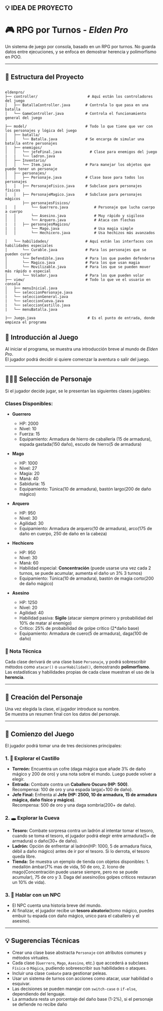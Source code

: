 ## 💡 IDEA DE PROYECTO

# 🎮 RPG por Turnos - *Elden Pro*

Un sistema de juego por consola, basado en un RPG por turnos. No guarda datos entre ejecuciones, y se enfoca en demostrar herencia y polimorfismo en POO.

---

## 📁 Estructura del Proyecto

```

eldenpro/
├── controller/                       # Aquí están los controladores del juego
│   ├── BatallaController.java       # Controla lo que pasa en una batalla
│   └── GameController.java          # Controla el funcionamiento general del juego

├── model/                           # Todo lo que tiene que ver con los personajes y lógica del juego
│   ├── batalla/
│   │   └── Batalla.java             # Se encarga de simular una batalla entre personajes
│   ├── enemigos/
│   │   └── jefeFinal.java             # Clase para enemigos del juego
|   |   └── ladron.java
│   ├── Inventario/
│   │   └── Item.java                # Para manejar los objetos que puede tener un personaje
│   ├── personajes/
│   │   ├── Personaje.java           # Clase base para todos los personajes
│   │   ├── PersonajeFisico.java     # Subclase para personajes físicos
│   │   ├── PersonajeMagico.java     # Subclase para personajes mágicos
        ├── personajesFisicos/
│   │       └── Guerrero.java            # Personaje que lucha cuerpo a cuerpo               
│   │       └── Asesino.java             # Muy rápido y sigiloso
│   │       └── Arquero.java             # Ataca con flechas
|   |   ├── personajesMagicos/
|   |       └── Mago.java                # Usa magia simple
│   │       └── Hechicero.java           # Usa hechizos más avanzados

│   └── habilidades/                 # Aquí están las interfaces con habilidades especiales
│       └── Curable.java             # Para los personajes que se pueden curar
│       └── Defendible.java          # Para los que pueden defenderse
│       └── Magico.java              # Para los que usan magia
│       └── Movilizable.java         # Para los que se pueden mover más rápido o especial
│       └── Volador.java             # Para los que pueden volar
├── view/                            # Todo lo que ve el usuario en consola
│   ├── menuInicial.java
│   └── seleccionPersonaje.java
|   └── seleccionGeneral.java
|   └── seleccionCueva.java
|   └── seleccionCastillo.java
|   └── menuBatalla.java

├── Juego.java                        # Es el punto de entrada, donde empieza el programa

```

## 🧙 Introducción al Juego

Al iniciar el programa, se muestra una introducción breve al mundo de *Elden Pro*.  
El jugador podrá decidir si quiere comenzar la aventura o salir del juego.

---

## 🧑‍🤝‍🧑 Selección de Personaje

Si el jugador decide jugar, se le presentan las siguientes clases jugables:

### Clases Disponibles:

- **Guerrero**
  - HP: 2000
  - Nivel: 10
  - Fuerza: 15
  - Equipamiento: Armadura de hierro de caballería (15 de armadura), espada gastada(150 daño), escudo de hierro(5 de armadura)

- **Mago**
  - HP: 1000
  - Nivel: 27
  - Magia: 20
  - Maná: 40
  - Sabiduría: 15
  - Equipamiento: Túnica(10 de armadura), bastón largo(200 de daño mágico)

- **Arquero**
  - HP: 950
  - Nivel: 30
  - Agilidad: 30
  - Equipamiento: Armadura de arquero(10 de armadura), arco(175 de daño en cuerpo, 250 de daño en la cabeza)

- **Hechicero**
  - HP: 950
  - Nivel: 30
  - Maná: 60
  - Habilidad especial: **Concentración** (puede usarse una vez cada 2 turnos, se puede acumular, aumenta el daño un 3% 3 turnos)
  - Equipamiento: Túnica(10 de armadura), bastón de magia corto(200 de daño mágico)

- **Asesino**
  - HP: 1250
  - Nivel: 20
  - Agilidad: 40
  - Habilidad pasiva: **Sigilo** (atacar siempre primero y probabilidad del 10% de matar al enemigo) 
  - Crítico: 25% de probabilidad de golpe crítico (2*daño base)
  - Equipamiento: Armadura de cuero(5 de armadura), daga(100 de daño)

### 📌 Nota Técnica

Cada clase derivará de una clase base `Personaje`, y podrá sobrescribir métodos como `atacar()` o `usarHabilidad()`, demostrando **polimorfismo**. Las estadísticas y habilidades propias de cada clase muestran el uso de la **herencia**.

---

## 🧾 Creación del Personaje

Una vez elegida la clase, el jugador introduce su nombre.  
Se muestra un resumen final con los datos del personaje.

---

## 🎲 Comienzo del Juego

El jugador podrá tomar una de tres decisiones principales:

### 1. 🏰 Explorar el Castillo

- **Torreón:** Encuentra un cofre (daga mágica que añade 3% de daño mágico y 200 de oro) y una nota sobre el mundo. Luego puede volver a elegir.
- **Entrada:** Combate contra un **Caballero Oscuro (HP: 500)**.  
  Recompensa: 100 de oro y una espada larga(+100 de daño).
- **Jefe Final:** Enfrenta al **Jefe (HP: 2500, 10 de armadura, 15 de armadura mágica, daño físico y mágico)**.  
  Recompensa: 500 de oro y una daga sombría(200+ de daño).

### 2. 🕳️ Explorar la Cueva

- **Tesoro:** Combate sorpresa contra un ladrón al intentar tomar el tesoro, cuando se toma el tesoro, el jugador podrá elegir entre armadura(5+ de armadura) o daño(30+ de daño).
- **Ladrón:** Opción de enfrentar al ladrón(HP: 1000, 5 de armadura física, débil a daño mágico) antes de ir por el tesoro. Si lo derrota, el tesoro queda libre.
- **Tienda:** Se muestra un ejemplo de tienda con objetos disponibles: 1. medallón ámbar(7% mas de vida, 50 de oro, 2. Icono de mago(Concentración puede usarse siempre, pero no se puede acumular), 75 de oro y 3. Daga del asesino(los golpes criticos restauran un 10% de vida).

### 3. 🧓 Hablar con un NPC

- El NPC cuenta una historia breve del mundo.
- Al finalizar, el jugador recibe un **tesoro aleatorio**(tomo mágico, puedes embuir tu espada con daño mágico, unico para el caballero y el asesino).

---

## 💡 Sugerencias Técnicas

- Crear una clase base abstracta `Personaje` con atributos comunes y métodos virtuales.
- Cada clase (`Guerrero`, `Mago`, `Asesino`, etc.) que accederá a subclases `Física` o `Mágica`, 
  pudiendo sobreescribir sus habilidades o ataques.
- Incluir una clase `Combate` para gestionar peleas.
- Usar un sistema de turnos con acciones como atacar, usar habilidad o esquivar.
- Las decisiones se pueden manejar con `switch-case` o `if-else`, dependiendo del lenguaje.
- La armadura resta un porcentaje del daño base (1-2%), si el personaje se defiende no recibe daño

